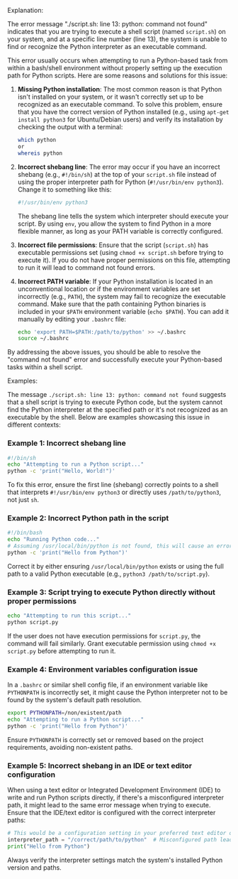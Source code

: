Explanation:

The error message "./script.sh: line 13: python: command not found" indicates that you are trying to execute a shell script (named `script.sh`) on your system, and at a specific line number (line 13), the system is unable to find or recognize the Python interpreter as an executable command.

This error usually occurs when attempting to run a Python-based task from within a bash/shell environment without properly setting up the execution path for Python scripts. Here are some reasons and solutions for this issue:

1. **Missing Python installation**: The most common reason is that Python isn't installed on your system, or it wasn't correctly set up to be recognized as an executable command. To solve this problem, ensure that you have the correct version of Python installed (e.g., using `apt-get install python3` for Ubuntu/Debian users) and verify its installation by checking the output with a terminal:

   ```bash
   which python
   or
   whereis python
   ```
   
2. **Incorrect shebang line**: The error may occur if you have an incorrect shebang (e.g., `#!/bin/sh`) at the top of your `script.sh` file instead of using the proper interpreter path for Python (`#!/usr/bin/env python3`). Change it to something like this:

   ```bash
   #!/usr/bin/env python3
   ```
   
   The shebang line tells the system which interpreter should execute your script. By using `env`, you allow the system to find Python in a more flexible manner, as long as your PATH variable is correctly configured.

3. **Incorrect file permissions**: Ensure that the script (`script.sh`) has executable permissions set (using `chmod +x script.sh` before trying to execute it). If you do not have proper permissions on this file, attempting to run it will lead to command not found errors.

4. **Incorrect PATH variable**: If your Python installation is located in an unconventional location or if the environment variables are set incorrectly (e.g., `PATH`), the system may fail to recognize the executable command. Make sure that the path containing Python binaries is included in your `$PATH` environment variable (`echo $PATH`). You can add it manually by editing your `.bashrc` file:

   ```bash
   echo 'export PATH=$PATH:/path/to/python' >> ~/.bashrc
   source ~/.bashrc
   ```
   
By addressing the above issues, you should be able to resolve the "command not found" error and successfully execute your Python-based tasks within a shell script.

Examples:

The message `./script.sh: line 13: python: command not found` suggests that a shell script is trying to execute Python code, but the system cannot find the Python interpreter at the specified path or it's not recognized as an executable by the shell. Below are examples showcasing this issue in different contexts:

### Example 1: Incorrect shebang line
```bash
#!/bin/sh
echo "Attempting to run a Python script..."
python -c 'print("Hello, World!")'
```
To fix this error, ensure the first line (shebang) correctly points to a shell that interprets `#!/usr/bin/env python3` or directly uses `/path/to/python3`, not just `sh`.

### Example 2: Incorrect Python path in the script
```bash
#!/bin/bash
echo "Running Python code..."
# Assuming /usr/local/bin/python is not found, this will cause an error.
python -c 'print("Hello from Python")'
```
Correct it by either ensuring `/usr/local/bin/python` exists or using the full path to a valid Python executable (e.g., `python3 /path/to/script.py`).

### Example 3: Script trying to execute Python directly without proper permissions
```bash
echo "Attempting to run this script..."
python script.py
```
If the user does not have execution permissions for `script.py`, the command will fail similarly. Grant executable permission using `chmod +x script.py` before attempting to run it.

### Example 4: Environment variables configuration issue
In a `.bashrc` or similar shell config file, if an environment variable like `PYTHONPATH` is incorrectly set, it might cause the Python interpreter not to be found by the system's default path resolution.
```bash
export PYTHONPATH=/non/existent/path
echo "Attempting to run a Python script..."
python -c 'print("Hello from Python")'
```
Ensure `PYTHONPATH` is correctly set or removed based on the project requirements, avoiding non-existent paths.

### Example 5: Incorrect shebang in an IDE or text editor configuration
When using a text editor or Integrated Development Environment (IDE) to write and run Python scripts directly, if there's a misconfigured interpreter path, it might lead to the same error message when trying to execute. Ensure that the IDE/text editor is configured with the correct interpreter paths:
```python
# This would be a configuration setting in your preferred text editor or IDE, not actual script content.
interpreter_path = "/correct/path/to/python"  # Misconfigured path leading to error message when run.
print("Hello from Python")
```
Always verify the interpreter settings match the system's installed Python version and paths.